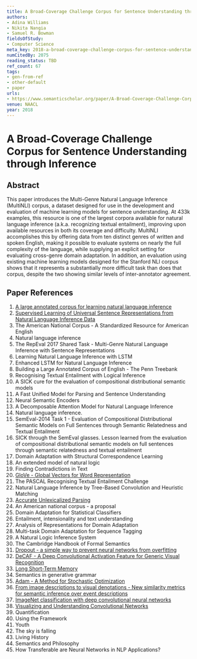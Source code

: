 ```yaml
---
title: A Broad-Coverage Challenge Corpus for Sentence Understanding through Inference
authors:
- Adina Williams
- Nikita Nangia
- Samuel R. Bowman
fieldsOfStudy:
- Computer Science
meta_key: 2018-a-broad-coverage-challenge-corpus-for-sentence-understanding-through-inference
numCitedBy: 2075
reading_status: TBD
ref_count: 67
tags:
- gen-from-ref
- other-default
- paper
urls:
- https://www.semanticscholar.org/paper/A-Broad-Coverage-Challenge-Corpus-for-Sentence-Williams-Nangia/5ded2b8c64491b4a67f6d39ce473d4b9347a672e?sort=total-citations
venue: NAACL
year: 2018
---
```


# A Broad-Coverage Challenge Corpus for Sentence Understanding through Inference

## Abstract

This paper introduces the Multi-Genre Natural Language Inference (MultiNLI) corpus, a dataset designed for use in the development and evaluation of machine learning models for sentence understanding. At 433k examples, this resource is one of the largest corpora available for natural language inference (a.k.a. recognizing textual entailment), improving upon available resources in both its coverage and difficulty. MultiNLI accomplishes this by offering data from ten distinct genres of written and spoken English, making it possible to evaluate systems on nearly the full complexity of the language, while supplying an explicit setting for evaluating cross-genre domain adaptation. In addition, an evaluation using existing machine learning models designed for the Stanford NLI corpus shows that it represents a substantially more difficult task than does that corpus, despite the two showing similar levels of inter-annotator agreement.

## Paper References

1. [A large annotated corpus for learning natural language inference](2015-a-large-annotated-corpus-for-learning-natural-language-inference)
2. [Supervised Learning of Universal Sentence Representations from Natural Language Inference Data](2017-supervised-learning-of-universal-sentence-representations-from-natural-language-inference-data)
3. The American National Corpus - A Standardized Resource for American English
4. Natural language inference
5. The RepEval 2017 Shared Task - Multi-Genre Natural Language Inference with Sentence Representations
6. Learning Natural Language Inference with LSTM
7. Enhanced LSTM for Natural Language Inference
8. Building a Large Annotated Corpus of English - The Penn Treebank
9. Recognising Textual Entailment with Logical Inference
10. A SICK cure for the evaluation of compositional distributional semantic models
11. A Fast Unified Model for Parsing and Sentence Understanding
12. Neural Semantic Encoders
13. A Decomposable Attention Model for Natural Language Inference
14. Natural language inference.
15. SemEval-2014 Task 1 - Evaluation of Compositional Distributional Semantic Models on Full Sentences through Semantic Relatedness and Textual Entailment
16. SICK through the SemEval glasses. Lesson learned from the evaluation of compositional distributional semantic models on full sentences through semantic relatedness and textual entailment
17. Domain Adaptation with Structural Correspondence Learning
18. An extended model of natural logic
19. Finding Contradictions in Text
20. [GloVe - Global Vectors for Word Representation](2014-glove-global-vectors-for-word-representation)
21. The PASCAL Recognising Textual Entailment Challenge
22. Natural Language Inference by Tree-Based Convolution and Heuristic Matching
23. [Accurate Unlexicalized Parsing](2003-accurate-unlexicalized-parsing)
24. An American national corpus - a proposal
25. Domain Adaptation for Statistical Classifiers
26. Entailment, intensionality and text understanding
27. Analysis of Representations for Domain Adaptation
28. Multi-task Domain Adaptation for Sequence Tagging
29. A Natural Logic Inference System
30. The Cambridge Handbook of Formal Semantics
31. [Dropout - a simple way to prevent neural networks from overfitting](2014-dropout-a-simple-way-to-prevent-neural-networks-from-overfitting)
32. [DeCAF - A Deep Convolutional Activation Feature for Generic Visual Recognition](2014-decaf-a-deep-convolutional-activation-feature-for-generic-visual-recognition)
33. [Long Short-Term Memory](1997-long-short-term-memory)
34. Semantics in generative grammar
35. [Adam - A Method for Stochastic Optimization](2015-adam-a-method-for-stochastic-optimization)
36. [From image descriptions to visual denotations - New similarity metrics for semantic inference over event descriptions](2014-from-image-descriptions-to-visual-denotations-new-similarity-metrics-for-semantic-inference-over-event-descriptions)
37. [ImageNet classification with deep convolutional neural networks](2012-alexnet.md)
38. [Visualizing and Understanding Convolutional Networks](2014-visualizing-and-understanding-convolutional-networks)
39. Quantification
40. Using the Framework
41. Youth
42. The sky is falling
43. Living History
44. Semantics and Philosophy
45. How Transferable are Neural Networks in NLP Applications?
